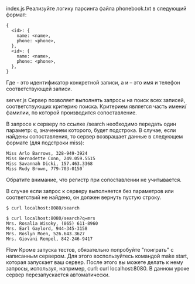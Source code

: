 index.js
Реализуйте логику парсинга файла phonebook.txt в следующий формат:

```
{
  <id>: {
    name: <name>,
    phone: <phone>,
  },
  <id>: {
    name: <name>,
    phone: <phone>,
  },
}
```
Где <id> - это идентификатор конкретной записи, а <name> и <phone> – это имя и телефон соответствующей записи.

server.js
Сервер позволяет выполнять запросы на поиск всех записей, соответствующих критерию поиска. Критерием является часть имени/фамилии, по которой производится сопоставление.

В запросе к серверу по ссылке /search необходимо передать один параметр: q, значением которого, будет подстрока. В случае, если найдены сопоставления, то сервер возвращает данные в следующем формате (для подстроки miss):

```
Miss Arlo Barrows, 328-949-3924
Miss Bernadette Conn, 249.059.5515
Miss Savannah Dicki, 157.463.3368
Miss Rudy Brown, 779-703-0150`
```
Обратите внимание, что регистр при сопоставлении не учитывается.

В случае если запрос к серверу выполняется без параметров или соответствий не найдено, он должен вернуть пустую строку.
```
$ curl localhost:8080/search
 
$ curl localhost:8080/search?q=mrs
Mrs. Rosalia Wisoky, (865) 611-8960
Mrs. Earl Gaylord, 944-345-3158
Mrs. Roslyn Moen, 526.643.3627
Mrs. Giovani Rempel, 842-246-9417
```
Flow
Кроме запуска тестов, обязательно попробуйте "поиграть" с написанным сервером. Для этого воспользуйтесь командой make start, которая запускает ваш сервер. После этого вы можете делать к нему запросы, используя, например, curl: curl localhost:8080. В данном уроке сервер перезапускается автоматически.
